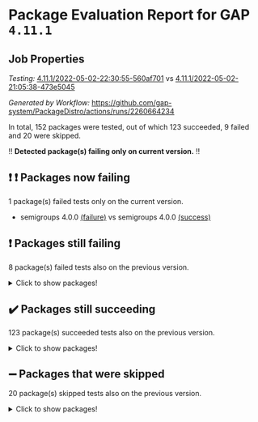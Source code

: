 # Package Evaluation Report for GAP `4.11.1`

## Job Properties

*Testing:* [4.11.1/2022-05-02-22:30:55-560af701](https://github.com/gap-system/PackageDistro/blob/data/reports/4.11.1/2022-05-02-22:30:55-560af701) vs [4.11.1/2022-05-02-21:05:38-473e5045](https://github.com/gap-system/PackageDistro/blob/data/reports/4.11.1/2022-05-02-21:05:38-473e5045)

*Generated by Workflow:* https://github.com/gap-system/PackageDistro/actions/runs/2260664234

In total, 152 packages were tested, out of which 123 succeeded, 9 failed and 20 were skipped.

:bangbang: **Detected package(s) failing only on current version.** :bangbang:

## :exclamation: :exclamation: Packages now failing

1 package(s) failed tests only on the current version.
- semigroups 4.0.0 [(failure)](https://github.com/gap-system/PackageDistro/runs/6265053508?check_suite_focus=true) vs semigroups 4.0.0 [(success)](https://github.com/gap-system/PackageDistro/runs/6264054702?check_suite_focus=true) <br>

## :exclamation: Packages still failing

8 package(s) failed tests also on the previous version.
<details><summary>Click to show packages!</summary>
- curlinterface 2.2.2 [(failure)](https://github.com/gap-system/PackageDistro/runs/6265047827?check_suite_focus=true)
- fining 1.4.1 [(failure)](https://github.com/gap-system/PackageDistro/runs/6265048694?check_suite_focus=true)
- francy 1.2.4 [(failure)](https://github.com/gap-system/PackageDistro/runs/6265049089?check_suite_focus=true)
- hap 1.39 [(failure)](https://github.com/gap-system/PackageDistro/runs/6265049805?check_suite_focus=true)
- normalizinterface 1.3.2 [(failure)](https://github.com/gap-system/PackageDistro/runs/6265051900?check_suite_focus=true)
- packagemanager 1.2 [(failure)](https://github.com/gap-system/PackageDistro/runs/6265052277?check_suite_focus=true)
- recog 1.3.2 [(failure)](https://github.com/gap-system/PackageDistro/runs/6265053120?check_suite_focus=true)
- transgrp 3.6.1 [(failure)](https://github.com/gap-system/PackageDistro/runs/6265054710?check_suite_focus=true)
</details>

## :heavy_check_mark: Packages still succeeding

123 package(s) succeeded tests also on the previous version.
<details><summary>Click to show packages!</summary>
- ace 5.4 [(success)](https://github.com/gap-system/PackageDistro/runs/6265046342?check_suite_focus=true)
- aclib 1.3.2 [(success)](https://github.com/gap-system/PackageDistro/runs/6265046419?check_suite_focus=true)
- agt 0.2 [(success)](https://github.com/gap-system/PackageDistro/runs/6265046479?check_suite_focus=true)
- alnuth 3.2.1 [(success)](https://github.com/gap-system/PackageDistro/runs/6265046527?check_suite_focus=true)
- anupq 3.2.6 [(success)](https://github.com/gap-system/PackageDistro/runs/6265046580?check_suite_focus=true)
- atlasrep 2.1.2 [(success)](https://github.com/gap-system/PackageDistro/runs/6265046649?check_suite_focus=true)
- autodoc 2022.03.10 [(success)](https://github.com/gap-system/PackageDistro/runs/6265046687?check_suite_focus=true)
- automata 1.15 [(success)](https://github.com/gap-system/PackageDistro/runs/6265046739?check_suite_focus=true)
- automgrp 1.3.2 [(success)](https://github.com/gap-system/PackageDistro/runs/6265046814?check_suite_focus=true)
- autpgrp 1.10.2 [(success)](https://github.com/gap-system/PackageDistro/runs/6265046865?check_suite_focus=true)
- cap 2022.05-01 [(success)](https://github.com/gap-system/PackageDistro/runs/6265046909?check_suite_focus=true)
- caratinterface 2.3.3 [(success)](https://github.com/gap-system/PackageDistro/runs/6265046962?check_suite_focus=true)
- cddinterface 2020.06.24 [(success)](https://github.com/gap-system/PackageDistro/runs/6265047042?check_suite_focus=true)
- circle 1.6.5 [(success)](https://github.com/gap-system/PackageDistro/runs/6265047089?check_suite_focus=true)
- cohomolo 1.6.10 [(success)](https://github.com/gap-system/PackageDistro/runs/6265047150?check_suite_focus=true)
- congruence 1.2.4 [(success)](https://github.com/gap-system/PackageDistro/runs/6265047202?check_suite_focus=true)
- corelg 1.56 [(success)](https://github.com/gap-system/PackageDistro/runs/6265047264?check_suite_focus=true)
- crime 1.6 [(success)](https://github.com/gap-system/PackageDistro/runs/6265047307?check_suite_focus=true)
- crisp 1.4.5 [(success)](https://github.com/gap-system/PackageDistro/runs/6265047391?check_suite_focus=true)
- crypting 0.10 [(success)](https://github.com/gap-system/PackageDistro/runs/6265047459?check_suite_focus=true)
- cryst 4.1.24 [(success)](https://github.com/gap-system/PackageDistro/runs/6265047533?check_suite_focus=true)
- crystcat 1.1.9 [(success)](https://github.com/gap-system/PackageDistro/runs/6265047610?check_suite_focus=true)
- ctbllib 1.3.4 [(success)](https://github.com/gap-system/PackageDistro/runs/6265047669?check_suite_focus=true)
- cubefree 1.19 [(success)](https://github.com/gap-system/PackageDistro/runs/6265047746?check_suite_focus=true)
- cvec 2.7.5 [(success)](https://github.com/gap-system/PackageDistro/runs/6265047883?check_suite_focus=true)
- datastructures 0.2.7 [(success)](https://github.com/gap-system/PackageDistro/runs/6265047960?check_suite_focus=true)
- deepthought 1.0.5 [(success)](https://github.com/gap-system/PackageDistro/runs/6265048085?check_suite_focus=true)
- design 1.7 [(success)](https://github.com/gap-system/PackageDistro/runs/6265048152?check_suite_focus=true)
- difsets 2.3.1 [(success)](https://github.com/gap-system/PackageDistro/runs/6265048223?check_suite_focus=true)
- digraphs 1.5.2 [(success)](https://github.com/gap-system/PackageDistro/runs/6265048284?check_suite_focus=true)
- edim 1.3.5 [(success)](https://github.com/gap-system/PackageDistro/runs/6265048382?check_suite_focus=true)
- example 4.3.1 [(success)](https://github.com/gap-system/PackageDistro/runs/6265048445?check_suite_focus=true)
- factint 1.6.3 [(success)](https://github.com/gap-system/PackageDistro/runs/6265048493?check_suite_focus=true)
- ferret 1.0.7 [(success)](https://github.com/gap-system/PackageDistro/runs/6265048577?check_suite_focus=true)
- fga 1.4.0 [(success)](https://github.com/gap-system/PackageDistro/runs/6265048632?check_suite_focus=true)
- float 1.0.3 [(success)](https://github.com/gap-system/PackageDistro/runs/6265048772?check_suite_focus=true)
- format 1.4.3 [(success)](https://github.com/gap-system/PackageDistro/runs/6265048840?check_suite_focus=true)
- forms 1.2.7 [(success)](https://github.com/gap-system/PackageDistro/runs/6265048907?check_suite_focus=true)
- fplsa 1.2.5 [(success)](https://github.com/gap-system/PackageDistro/runs/6265048978?check_suite_focus=true)
- fr 2.4.8 [(success)](https://github.com/gap-system/PackageDistro/runs/6265049028?check_suite_focus=true)
- fwtree 1.3 [(success)](https://github.com/gap-system/PackageDistro/runs/6265049171?check_suite_focus=true)
- gbnp 1.0.5 [(success)](https://github.com/gap-system/PackageDistro/runs/6265049220?check_suite_focus=true)
- generalizedmorphismsforcap 2022.03-03 [(success)](https://github.com/gap-system/PackageDistro/runs/6265049334?check_suite_focus=true)
- genss 1.6.6 [(success)](https://github.com/gap-system/PackageDistro/runs/6265049382?check_suite_focus=true)
- gradedringforhomalg 2022.03-01 [(success)](https://github.com/gap-system/PackageDistro/runs/6265049499?check_suite_focus=true)
- grape 4.8.5 [(success)](https://github.com/gap-system/PackageDistro/runs/6265049556?check_suite_focus=true)
- groupoids 1.69 [(success)](https://github.com/gap-system/PackageDistro/runs/6265049599?check_suite_focus=true)
- grpconst 2.6.2 [(success)](https://github.com/gap-system/PackageDistro/runs/6265049647?check_suite_focus=true)
- guarana 0.96.3 [(success)](https://github.com/gap-system/PackageDistro/runs/6265049704?check_suite_focus=true)
- guava 3.16 [(success)](https://github.com/gap-system/PackageDistro/runs/6265049750?check_suite_focus=true)
- hapcryst 0.1.14 [(success)](https://github.com/gap-system/PackageDistro/runs/6265049851?check_suite_focus=true)
- hecke 1.5.3 [(success)](https://github.com/gap-system/PackageDistro/runs/6265049883?check_suite_focus=true)
- help 3.5 [(success)](https://github.com/gap-system/PackageDistro/runs/6265049942?check_suite_focus=true)
- idrel 2.43 [(success)](https://github.com/gap-system/PackageDistro/runs/6265049983?check_suite_focus=true)
- images 1.3.1 [(success)](https://github.com/gap-system/PackageDistro/runs/6265050021?check_suite_focus=true)
- intpic 0.2.4 [(success)](https://github.com/gap-system/PackageDistro/runs/6265050064?check_suite_focus=true)
- io 4.7.2 [(success)](https://github.com/gap-system/PackageDistro/runs/6265050114?check_suite_focus=true)
- irredsol 1.4.3 [(success)](https://github.com/gap-system/PackageDistro/runs/6265050154?check_suite_focus=true)
- json 2.1.0 [(success)](https://github.com/gap-system/PackageDistro/runs/6265050220?check_suite_focus=true)
- jupyterkernel 1.4.1 [(success)](https://github.com/gap-system/PackageDistro/runs/6265050289?check_suite_focus=true)
- jupyterviz 1.5.1 [(success)](https://github.com/gap-system/PackageDistro/runs/6265050382?check_suite_focus=true)
- kan 1.34 [(success)](https://github.com/gap-system/PackageDistro/runs/6265050484?check_suite_focus=true)
- kbmag 1.5.9 [(success)](https://github.com/gap-system/PackageDistro/runs/6265050597?check_suite_focus=true)
- laguna 3.9.5 [(success)](https://github.com/gap-system/PackageDistro/runs/6265050730?check_suite_focus=true)
- liealgdb 2.2.1 [(success)](https://github.com/gap-system/PackageDistro/runs/6265050823?check_suite_focus=true)
- liepring 2.6 [(success)](https://github.com/gap-system/PackageDistro/runs/6265050896?check_suite_focus=true)
- liering 2.4.2 [(success)](https://github.com/gap-system/PackageDistro/runs/6265050966?check_suite_focus=true)
- linearalgebraforcap 2022.04-02 [(success)](https://github.com/gap-system/PackageDistro/runs/6265051034?check_suite_focus=true)
- loops 3.4.1 [(success)](https://github.com/gap-system/PackageDistro/runs/6265051102?check_suite_focus=true)
- lpres 1.0.3 [(success)](https://github.com/gap-system/PackageDistro/runs/6265051167?check_suite_focus=true)
- majoranaalgebras 1.4 [(success)](https://github.com/gap-system/PackageDistro/runs/6265051229?check_suite_focus=true)
- mapclass 1.4.5 [(success)](https://github.com/gap-system/PackageDistro/runs/6265051287?check_suite_focus=true)
- matgrp 0.64 [(success)](https://github.com/gap-system/PackageDistro/runs/6265051337?check_suite_focus=true)
- modisom 2.5.2 [(success)](https://github.com/gap-system/PackageDistro/runs/6265051399?check_suite_focus=true)
- modulepresentationsforcap 2022.03-02 [(success)](https://github.com/gap-system/PackageDistro/runs/6265051457?check_suite_focus=true)
- monoidalcategories 2022.04-04 [(success)](https://github.com/gap-system/PackageDistro/runs/6265051526?check_suite_focus=true)
- nconvex 2020.11-04 [(success)](https://github.com/gap-system/PackageDistro/runs/6265051602?check_suite_focus=true)
- nilmat 1.4.1 [(success)](https://github.com/gap-system/PackageDistro/runs/6265051673?check_suite_focus=true)
- nock 1.5 [(success)](https://github.com/gap-system/PackageDistro/runs/6265051746?check_suite_focus=true)
- nq 2.5.8 [(success)](https://github.com/gap-system/PackageDistro/runs/6265051989?check_suite_focus=true)
- numericalsgps 1.3.0 [(success)](https://github.com/gap-system/PackageDistro/runs/6265052070?check_suite_focus=true)
- openmath 11.5.1 [(success)](https://github.com/gap-system/PackageDistro/runs/6265052134?check_suite_focus=true)
- orb 4.8.4 [(success)](https://github.com/gap-system/PackageDistro/runs/6265052217?check_suite_focus=true)
- patternclass 2.4.2 [(success)](https://github.com/gap-system/PackageDistro/runs/6265052377?check_suite_focus=true)
- permut 2.0.4 [(success)](https://github.com/gap-system/PackageDistro/runs/6265052434?check_suite_focus=true)
- polenta 1.3.10 [(success)](https://github.com/gap-system/PackageDistro/runs/6265052494?check_suite_focus=true)
- polymaking 0.8.6 [(success)](https://github.com/gap-system/PackageDistro/runs/6265052549?check_suite_focus=true)
- primgrp 3.4.1 [(success)](https://github.com/gap-system/PackageDistro/runs/6265052614?check_suite_focus=true)
- profiling 2.5.0 [(success)](https://github.com/gap-system/PackageDistro/runs/6265052679?check_suite_focus=true)
- qpa 1.33 [(success)](https://github.com/gap-system/PackageDistro/runs/6265052765?check_suite_focus=true)
- quagroup 1.8.3 [(success)](https://github.com/gap-system/PackageDistro/runs/6265052852?check_suite_focus=true)
- radiroot 2.9 [(success)](https://github.com/gap-system/PackageDistro/runs/6265052913?check_suite_focus=true)
- rcwa 4.6.4 [(success)](https://github.com/gap-system/PackageDistro/runs/6265052973?check_suite_focus=true)
- rds 1.8 [(success)](https://github.com/gap-system/PackageDistro/runs/6265053049?check_suite_focus=true)
- repndecomp 1.2.1 [(success)](https://github.com/gap-system/PackageDistro/runs/6265053207?check_suite_focus=true)
- repsn 3.1.0 [(success)](https://github.com/gap-system/PackageDistro/runs/6265053297?check_suite_focus=true)
- resclasses 4.7.2 [(success)](https://github.com/gap-system/PackageDistro/runs/6265053371?check_suite_focus=true)
- scscp 2.3.1 [(success)](https://github.com/gap-system/PackageDistro/runs/6265053437?check_suite_focus=true)
- sglppow 2.2 [(success)](https://github.com/gap-system/PackageDistro/runs/6265053605?check_suite_focus=true)
- sgpviz 0.999.5 [(success)](https://github.com/gap-system/PackageDistro/runs/6265053750?check_suite_focus=true)
- simpcomp 2.1.14 [(success)](https://github.com/gap-system/PackageDistro/runs/6265053852?check_suite_focus=true)
- singular 2020.12.18 [(success)](https://github.com/gap-system/PackageDistro/runs/6265053923?check_suite_focus=true)
- sla 1.5.3 [(success)](https://github.com/gap-system/PackageDistro/runs/6265053990?check_suite_focus=true)
- smallgrp 1.5 [(success)](https://github.com/gap-system/PackageDistro/runs/6265054062?check_suite_focus=true)
- smallsemi 0.6.13 [(success)](https://github.com/gap-system/PackageDistro/runs/6265054130?check_suite_focus=true)
- sonata 2.9.4 [(success)](https://github.com/gap-system/PackageDistro/runs/6265054245?check_suite_focus=true)
- sophus 1.25 [(success)](https://github.com/gap-system/PackageDistro/runs/6265054323?check_suite_focus=true)
- spinsym 1.5.2 [(success)](https://github.com/gap-system/PackageDistro/runs/6265054418?check_suite_focus=true)
- symbcompcc 1.3.2 [(success)](https://github.com/gap-system/PackageDistro/runs/6265054472?check_suite_focus=true)
- thelma 1.3 [(success)](https://github.com/gap-system/PackageDistro/runs/6265054526?check_suite_focus=true)
- tomlib 1.2.9 [(success)](https://github.com/gap-system/PackageDistro/runs/6265054590?check_suite_focus=true)
- toric 1.9.5 [(success)](https://github.com/gap-system/PackageDistro/runs/6265054649?check_suite_focus=true)
- ugaly 4.0.2 [(success)](https://github.com/gap-system/PackageDistro/runs/6265054787?check_suite_focus=true)
- unipot 1.5 [(success)](https://github.com/gap-system/PackageDistro/runs/6265054848?check_suite_focus=true)
- unitlib 4.1.0 [(success)](https://github.com/gap-system/PackageDistro/runs/6265054905?check_suite_focus=true)
- utils 0.72 [(success)](https://github.com/gap-system/PackageDistro/runs/6265054957?check_suite_focus=true)
- uuid 0.7 [(success)](https://github.com/gap-system/PackageDistro/runs/6265055009?check_suite_focus=true)
- walrus 0.9991 [(success)](https://github.com/gap-system/PackageDistro/runs/6265055052?check_suite_focus=true)
- wedderga 4.10.2 [(success)](https://github.com/gap-system/PackageDistro/runs/6265055114?check_suite_focus=true)
- xmod 2.88 [(success)](https://github.com/gap-system/PackageDistro/runs/6265055158?check_suite_focus=true)
- xmodalg 1.22 [(success)](https://github.com/gap-system/PackageDistro/runs/6265055222?check_suite_focus=true)
- yangbaxter 0.10.0 [(success)](https://github.com/gap-system/PackageDistro/runs/6265055275?check_suite_focus=true)
- zeromqinterface 0.13 [(success)](https://github.com/gap-system/PackageDistro/runs/6265055326?check_suite_focus=true)
</details>

## :heavy_minus_sign: Packages that were skipped

20 package(s) skipped tests also on the previous version.
<details><summary>Click to show packages!</summary>
- 4ti2interface 2022.03-01 [(skipped)](https://github.com/gap-system/PackageDistro/runs/6264954902?check_suite_focus=true)
- browse 1.8.14 [(skipped)](https://github.com/gap-system/PackageDistro/runs/6264954902?check_suite_focus=true)
- examplesforhomalg 2022.03-01 [(skipped)](https://github.com/gap-system/PackageDistro/runs/6264954902?check_suite_focus=true)
- gapdoc 1.6.5 [(skipped)](https://github.com/gap-system/PackageDistro/runs/6264954902?check_suite_focus=true)
- gauss 2022.03-01 [(skipped)](https://github.com/gap-system/PackageDistro/runs/6264954902?check_suite_focus=true)
- gaussforhomalg 2022.03-01 [(skipped)](https://github.com/gap-system/PackageDistro/runs/6264954902?check_suite_focus=true)
- gradedmodules 2022.03-01 [(skipped)](https://github.com/gap-system/PackageDistro/runs/6264954902?check_suite_focus=true)
- homalg 2022.03-01 [(skipped)](https://github.com/gap-system/PackageDistro/runs/6264954902?check_suite_focus=true)
- homalgtocas 2022.03-01 [(skipped)](https://github.com/gap-system/PackageDistro/runs/6264954902?check_suite_focus=true)
- io_forhomalg 2022.03-01 [(skipped)](https://github.com/gap-system/PackageDistro/runs/6264954902?check_suite_focus=true)
- itc 1.5.1 [(skipped)](https://github.com/gap-system/PackageDistro/runs/6264954902?check_suite_focus=true)
- localizeringforhomalg 2022.03-01 [(skipped)](https://github.com/gap-system/PackageDistro/runs/6264954902?check_suite_focus=true)
- matricesforhomalg 2022.04-01 [(skipped)](https://github.com/gap-system/PackageDistro/runs/6264954902?check_suite_focus=true)
- modules 2022.03-01 [(skipped)](https://github.com/gap-system/PackageDistro/runs/6264954902?check_suite_focus=true)
- polycyclic 2.16 [(skipped)](https://github.com/gap-system/PackageDistro/runs/6264954902?check_suite_focus=true)
- ringsforhomalg 2022.04-01 [(skipped)](https://github.com/gap-system/PackageDistro/runs/6264954902?check_suite_focus=true)
- sco 2022.03-01 [(skipped)](https://github.com/gap-system/PackageDistro/runs/6264954902?check_suite_focus=true)
- toolsforhomalg 2022.04-03 [(skipped)](https://github.com/gap-system/PackageDistro/runs/6264954902?check_suite_focus=true)
- toricvarieties 2022.03.23 [(skipped)](https://github.com/gap-system/PackageDistro/runs/6264954902?check_suite_focus=true)
- xgap 4.31 [(skipped)](https://github.com/gap-system/PackageDistro/runs/6264954902?check_suite_focus=true)
</details>

